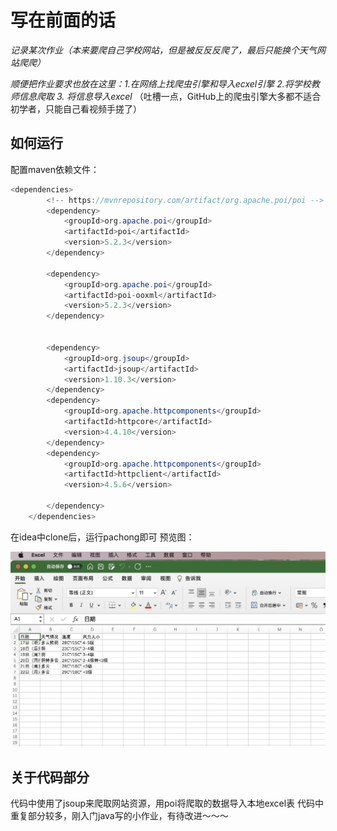 写在前面的话
====
*记录某次作业（本来要爬自己学校网站，但是被反反反爬了，最后只能换个天气网站爬爬）*

*顺便把作业要求也放在这里：1.在网络上找爬虫引擎和导入ecxel引擎 2.将学校教师信息爬取 3. 将信息导入excel*
（吐槽一点，GitHub上的爬虫引擎大多都不适合初学者，只能自己看视频手搓了）


如何运行
----
配置maven依赖文件：
```java
<dependencies>
        <!-- https://mvnrepository.com/artifact/org.apache.poi/poi -->
        <dependency>
            <groupId>org.apache.poi</groupId>
            <artifactId>poi</artifactId>
            <version>5.2.3</version>
        </dependency>

        <dependency>
            <groupId>org.apache.poi</groupId>
            <artifactId>poi-ooxml</artifactId>
            <version>5.2.3</version>
        </dependency>


        <dependency>
            <groupId>org.jsoup</groupId>
            <artifactId>jsoup</artifactId>
            <version>1.10.3</version>
        </dependency>
        <dependency>
            <groupId>org.apache.httpcomponents</groupId>
            <artifactId>httpcore</artifactId>
            <version>4.4.10</version>
        </dependency>
        <dependency>
            <groupId>org.apache.httpcomponents</groupId>
            <artifactId>httpclient</artifactId>
            <version>4.5.6</version>

        </dependency>
    </dependencies>
```

在idea中clone后，运行pachong即可
预览图：

![](预览.png)

关于代码部分
---
代码中使用了jsoup来爬取网站资源，用poi将爬取的数据导入本地excel表
代码中重复部分较多，刚入门java写的小作业，有待改进～～～

